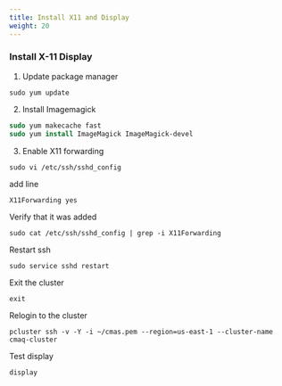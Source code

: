 ```yaml
---
title: Install X11 and Display
weight: 20
--- 
```


###  Install X-11 Display

1. Update package manager

`sudo yum update`

2. Install Imagemagick

```csh
sudo yum makecache fast
sudo yum install ImageMagick ImageMagick-devel
```

3. Enable X11 forwarding

```
sudo vi /etc/ssh/sshd_config
```

add line

```
X11Forwarding yes
```

Verify that it was added

```
sudo cat /etc/ssh/sshd_config | grep -i X11Forwarding
```

Restart ssh

```
sudo service sshd restart
```

Exit the cluster

`exit`

Relogin to the cluster

`pcluster ssh -v -Y -i ~/cmas.pem --region=us-east-1 --cluster-name cmaq-cluster`

Test display

`display`
